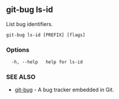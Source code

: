 ## git-bug ls-id

List bug identifiers.

```
git-bug ls-id [PREFIX] [flags]
```

### Options

```
  -h, --help   help for ls-id
```

### SEE ALSO

* [git-bug](git-bug.md)	 - A bug tracker embedded in Git.

